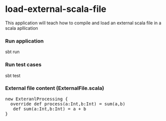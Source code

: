 # load-external-scala-file
This application will teach how to compile and load an external scala file in a scala apllication

### Run application
sbt run

### Run test cases
sbt test

### External file content (ExternalFile.scala)
<pre>
new ExteranlProcessing {
  override def process(a:Int,b:Int) = sum(a,b)
   def sum(a:Int,b:Int) = a + b
}
</pre>

